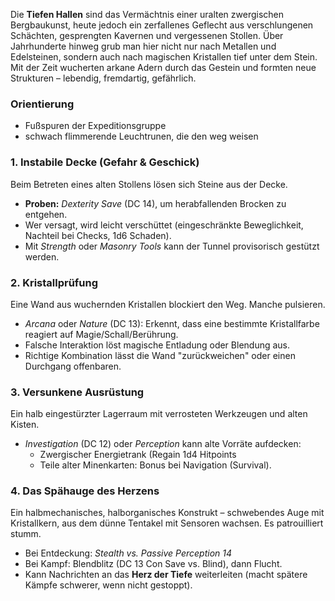 Die **Tiefen Hallen** sind das Vermächtnis einer uralten zwergischen Bergbaukunst, heute jedoch ein zerfallenes Geflecht aus verschlungenen Schächten, gesprengten Kavernen und vergessenen Stollen. Über Jahrhunderte hinweg grub man hier nicht nur nach Metallen und Edelsteinen, sondern auch nach magischen Kristallen tief unter dem Stein. Mit der Zeit wucherten arkane Adern durch das Gestein und formten neue Strukturen – lebendig, fremdartig, gefährlich.

### Orientierung
* Fußspuren der Expeditionsgruppe
* schwach flimmerende Leuchtrunen, die den weg weisen
### 1. **Instabile Decke (Gefahr & Geschick)**
Beim Betreten eines alten Stollens lösen sich Steine aus der Decke.
- **Proben:** _Dexterity Save_ (DC 14), um herabfallenden Brocken zu entgehen.
- Wer versagt, wird leicht verschüttet (eingeschränkte Beweglichkeit, Nachteil bei Checks, 1d6 Schaden).
- Mit _Strength_ oder _Masonry Tools_ kann der Tunnel provisorisch gestützt werden.

### 2. **Kristallprüfung**
Eine Wand aus wuchernden Kristallen blockiert den Weg. Manche pulsieren.
- _Arcana_ oder _Nature_ (DC 13): Erkennt, dass eine bestimmte Kristallfarbe reagiert auf Magie/Schall/Berührung.
- Falsche Interaktion löst magische Entladung oder Blendung aus.
- Richtige Kombination lässt die Wand "zurückweichen" oder einen Durchgang offenbaren.

### 3. **Versunkene Ausrüstung**
Ein halb eingestürzter Lagerraum mit verrosteten Werkzeugen und alten Kisten.
- _Investigation_ (DC 12) oder _Perception_ kann alte Vorräte aufdecken:
    - Zwergischer Energietrank (Regain 1d4 Hitpoints 
    - Teile alter Minenkarten: Bonus bei Navigation (Survival).

### 4. **Das Spähauge des Herzens**
Ein halbmechanisches, halborganisches Konstrukt – schwebendes Auge mit Kristallkern, aus dem dünne Tentakel mit Sensoren wachsen. Es patrouilliert stumm.
- Bei Entdeckung: _Stealth vs. Passive Perception 14_
- Bei Kampf: Blendblitz (DC 13 Con Save vs. Blind), dann Flucht.
- Kann Nachrichten an das **Herz der Tiefe** weiterleiten (macht spätere Kämpfe schwerer, wenn nicht gestoppt).
